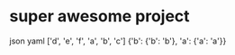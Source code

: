 <!--
    =====================================
    generator=datazen
    version=3.0.10
    hash=6d844b64ba9b4d34ea3a70c213cf7ea2
    =====================================
-->

# super awesome project

json
yaml
['d', 'e', 'f', 'a', 'b', 'c']
{'b': {'b': 'b'}, 'a': {'a': 'a'}}
